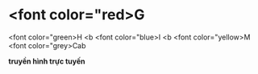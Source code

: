 # <font color="red>G</font>
<font color="green>H</font>
<b
<font color="blue>I</font>
<b
<font color="yellow>M</font>
<font color="grey>Cab</font>

<b> truyền hình trực tuyến </b>

